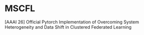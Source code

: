 # MSCFL
[AAAI 26] Official Pytorch Implementation of Overcoming System Heterogeneity and Data Shift in Clustered Federated Learning
